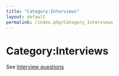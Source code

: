 ```yaml
---
title: "Category:Interviews"
layout: default
permalink: /index.php/Category_Interviews
---
```


# Category:Interviews

See [Interview questions](Interview_questions)